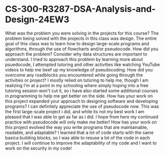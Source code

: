 # CS-300-R3287-DSA-Analysis-and-Design-24EW3

What was the problem you were solving in the projects for this course?
The problem being solved with the projects in this class was design. The entire goal of this class was to learn how to design large-scale programs and algorithms, through the use of flowcharts and/or pseudocode.
How did you approach the problem? Consider why data structures are important to understand.
I tried to approach this problem by learning more about psuedocode, I attempted tutoring and other activities like watching YouTube videos to help me beef up my knowledge of pseudocoding.
How did you overcome any roadblocks you encountered while going through the activities or project?
I mostly relied on tutoring to help me, though I am realizing I'm at a point in my schooling where simply hoping into a free tutoring session won't cut it, so i have also started some additional courses in programming to help me get better on the side.
How has your work on this project expanded your approach to designing software and developing programs?
I can definitely appreciate the use of pseudocode now. This was the first large-scale project i did, and while its not my best work I am pleased that I was able to get as far as i did. I hope from here my continued practice with pseudocode will only make me better!
How has your work on this project evolved the way you write programs that are maintainable, readable, and adaptable?
I learned that a lot of code starts with the same basica building blocks, so I was able to resuse a lot of the code in each project. I will continue to improve the adaptability of my code and I want to work on the security in my code!

